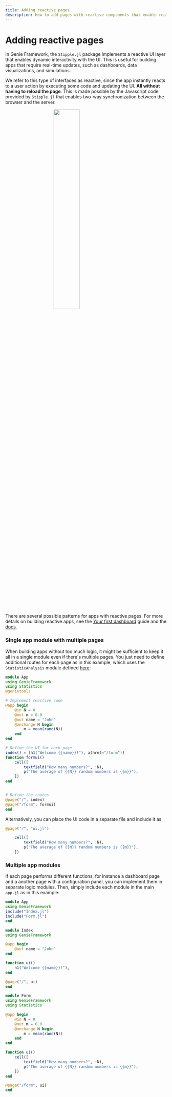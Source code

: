 ```yaml
---
title: Adding reactive pages
description: How to add pages with reactive components that enable real-time interactivity with the UI.
---
```


# Adding reactive pages

In Genie Framework, the `Stipple.jl` package implements a reactive UI layer that enables dynamic interactivity with the UI. This is useful for building apps that require real-time updates, such as dashboards, data visualizations, and simulations.

We refer to this type of interfaces as reactive, since the app instantly reacts to a user action by executing some code and updating the UI. **All without having to reload the page**. This is made possible by the Javascript code provided by `Stipple.jl` that enables two-way synchronization between the browser and the server.

<img class="border-gray-300 border-2" style="display:block;width:40%;max-width:100%;margin-left:auto;margin-right:auto" src="/assets/docs/guides/reactive-pages/reactivenumbers.gif">

There are several possible patterns for apps with reactive pages. For more details on building reactive apps, see the [Your first dashboard](/docs/guides/first-dashboard) guide and the [docs](/docs/reference/reactive-UI).

### Single app module with multiple pages

When building apps without too much logic, it might be sufficient to keep it all in a single module even if there's multiple pages. You just need to define additional routes for each page as in this example, which uses the `StatisticAnalysis` module defined [here](/docs/guides/first-dashboard):

```julia [app.jl]
module App
using GenieFramework
using Statistics
@genietools

# Implement reactive code
@app begin
    @in N = 0
    @out m = 0.0
    @out name = "John"
    @onchange N begin
        m = mean(rand(N))
    end
end

# Define the UI for each page
index() = [h1("Welcome {{name}}!"), a(href="/form")]
function formui()
    cell([
        textfield("How many numbers?", :N),
        p("The average of {{N}} random numbers is {{m}}"),
    ])
end


# Define the routes
@page("/", index)
@page("/form", formui)
end
```

Alternatively, you can place the UI code in a separate file and include it as
```julia [app.jl]
@page("/", "ui.jl")
```

```julia [ui.jl]
    cell([
        textfield("How many numbers?", :N),
        p("The average of {{N}} random numbers is {{m}}"),
    ])
```

### Multiple app modules

If each page performs different functions, for instance a dashboard page and a another page with a configuration panel, you can implement them in separate logic modules. Then, simply include each module in the main `app.jl` as in this example:

```julia [app.jl]
module App
using GenieFramework
include("Index.jl")
include("Form.jl")
end
````



```julia [Index.jl]
module Index
using GenieFramework

@app begin
    @out name = "John"
end

function ui()
    h1("Welcome {{name}}!"),
end

@page("/", ui)
end
```

```julia [Form.jl]
module Form
using GenieFramework
using Statistics

@app begin
    @in N = 0
    @out m = 0.0
    @onchange N begin
        m = mean(rand(N))
    end
end

function ui()
    cell([
        textfield("How many numbers?", :N),
        p("The average of {{N}} random numbers is {{m}}"),
    ])
end

@page("/form", ui)
end
```

